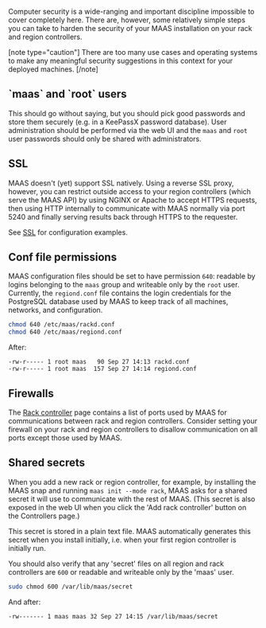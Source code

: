 Computer security is a wide-ranging and important discipline impossible to cover completely here. There are, however, some relatively simple steps you can take to harden the security of your MAAS installation on your rack and region controllers.

[note type="caution"]
There are too many use cases and operating systems to make any meaningful security suggestions in this context for your deployed machines.
[/note]

<h2 id="heading--maas-and-root-users">`maas` and `root` users</h2>

This should go without saying, but you should pick good passwords and store them securely (e.g. in a KeePassX password database). User administration should be performed via the web UI and the `maas` and `root` user passwords should only be shared with administrators.

<h2 id="heading--ssl">SSL</h2>

MAAS doesn't (yet) support SSL natively. Using a reverse SSL proxy, however, you can restrict outside access to your region controllers (which serve the MAAS API) by using NGINX or Apache to accept HTTPS requests, then using HTTP internally to communicate with MAAS normally via port 5240 and finally serving results back through HTTPS to the requester.

See [SSL](installconfig-network-ssl.md) for configuration examples.

<h2 id="heading--conf-file-permissions">Conf file permissions</h2>

MAAS configuration files should be set to have permission `640`: readable by logins belonging to the `maas` group and writeable only by the `root` user. Currently, the `regiond.conf` file contains the login credentials for the PostgreSQL database used by MAAS to keep track of all machines, networks, and configuration.

``` bash
chmod 640 /etc/maas/rackd.conf
chmod 640 /etc/maas/regiond.conf
```

After:

``` no-highlight
-rw-r----- 1 root maas   90 Sep 27 14:13 rackd.conf
-rw-r----- 1 root maas  157 Sep 27 14:14 regiond.conf
```

<h2 id="heading--firewalls">Firewalls</h2>

The [Rack controller](installconfig-rack.md#communication-with-the-region-controller) page contains a list of ports used by MAAS for communications between rack and region controllers. Consider setting your firewall on your rack and region controllers to disallow communication on all ports except those used by MAAS.

<h2 id="heading--shared-secrets">Shared secrets</h2>

When you add a new rack or region controller, for example, by installing the MAAS snap and running `maas init --mode rack`, MAAS asks for a shared secret it will use to communicate with the rest of MAAS. (This secret is also exposed in the web UI when you click the 'Add rack controller' button on the Controllers page.)

This secret is stored in a plain text file. MAAS automatically generates this secret when you install initially, i.e. when your first region controller is initially run.

You should also verify that any 'secret' files on all region and rack controllers are `600` or readable and writeable only by the 'maas' user.

``` bash
sudo chmod 600 /var/lib/maas/secret
```

And after:

``` no-highlight
-rw------- 1 maas maas 32 Sep 27 14:15 /var/lib/maas/secret
```

<!-- LINKS -->

